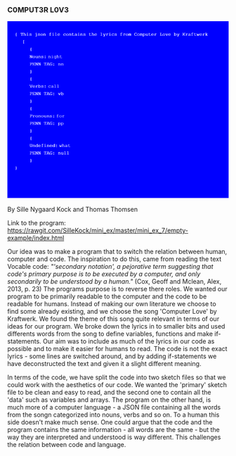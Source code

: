 ### C0MPUT3R L0V3 

![ScreenShot](Mini_ex7_scr.png)

By Sille Nygaard Kock and Thomas Thomsen

Link to the program: https://rawgit.com/SilleKock/mini_ex/master/mini_ex_7/empty-example/index.html

Our idea was to make a program that to switch the relation between human, computer and code. The inspiration to do this, came from reading the text Vocable code: 
*"'secondary notation', a pejorative term suggesting that code's primary purpose is to be executed by a computer, and only secondarily to be understood by a human."* (Cox, Geoff and Mclean, Alex, 2013, p. 23) 
The programs purpose is to reverse there roles. We wanted our program to be primarily readable to the computer and the code to be readable for humans. Instead of making our own literature we choose to find some already existing, and we choose the song 'Computer Love' by Kraftwerk. We found the theme of this song quite relevant in terms of our ideas for our program. We broke down the lyrics in to smaller bits and used differents words from the song to define variables, functions and make if-statements. Our aim was to include as much of the lyrics in our code as possible and to make it easier for humans to read. The code is not the exact lyrics - some lines are switched around, and by adding if-statements we have deconstructed the text and given it a slight different meaning. 

In terms of the code, we have split the code into two sketch files so that we could work with the aesthetics of our code. We wanted the 'primary' sketch file to be clean and easy to read, and the second one to contain all the 'data' such as variables and arrays. The program on the other hand, is much more of a computer language - a JSON file containing all the words from the songn categorized into nouns, verbs and so on. To a human this side doesn't make much sense. One could argue that the code and the program contains the same information - all words are the same - but the way they are interpreted and understood is way different. This challenges the relation between code and language.  



